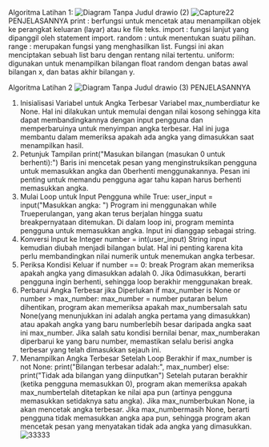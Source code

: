 Algoritma Latihan 1:
![Diagram Tanpa Judul drawio (2)](https://github.com/user-attachments/assets/5e388b41-66ac-4f95-9878-c0cb0e2c02ed)
![Capture22](https://github.com/user-attachments/assets/d53e63a3-68e9-4539-9afc-41eee5eb688e)
PENJELASANNYA 
print : berfungsi untuk mencetak atau menampilkan objek ke perangkat keluaran (layar) atau ke file teks.
import : fungsi lanjut yang dipanggil oleh statement import.
random : untuk menentukan suatu pilihan.
range : merupakan fungsi yang menghasilkan list. Fungsi ini akan menciptakan sebuah list baru dengan rentang nilai tertentu.
uniform: digunakan untuk menampilkan bilangan float random dengan batas awal bilangan x, dan batas akhir bilangan y.

Algoritma Latihan 2 
![Diagram Tanpa Judul drawio (3)](https://github.com/user-attachments/assets/6bf5d258-3ec3-4638-95ea-9d5026509728)
PENJELASANNYA 
1. Inisialisasi Variabel untuk Angka Terbesar
   Variabel max_numberdiatur ke None. Hal ini dilakukan untuk memulai dengan nilai kosong sehingga kita dapat membandingkannya dengan input pengguna dan memperbaruinya untuk menyimpan angka terbesar. Hal ini juga membantu dalam memeriksa apakah ada angka yang dimasukkan saat menampilkan hasil.
2. Petunjuk Tampilan
   print("Masukan bilangan (masukan 0 untuk berhenti):")
   Baris ini mencetak pesan yang menginstruksikan pengguna untuk memasukkan angka dan 0berhenti menggunakannya. Pesan ini penting untuk memandu pengguna agar tahu kapan harus berhenti memasukkan angka.
3. Mulai Loop untuk Input Pengguna
   while True:
    user_input = input("Masukkan angka: ")
   Program ini menggunakan while Trueperulangan, yang akan terus berjalan hingga suatu breakpernyataan ditemukan.
Di dalam loop ini, program meminta pengguna untuk memasukkan angka. Input ini dianggap sebagai string.
4. Konversi Input ke Integer
   number = int(user_input)
   String input kemudian diubah menjadi bilangan bulat. Hal ini penting karena kita perlu membandingkan nilai numerik untuk menemukan angka terbesar.
5. Periksa Kondisi Keluar
   if number == 0:
    break
   Program akan memeriksa apakah angka yang dimasukkan adalah 0. Jika 0dimasukkan, berarti pengguna ingin berhenti, sehingga loop berakhir menggunakan break.
6. Perbarui Angka Terbesar jika Diperlukan
   if max_number is None or number > max_number:
    max_number = number
   putaran belum dihentikan, program akan memeriksa apakah max_numbersalah satu None(yang menunjukkan ini adalah angka pertama yang dimasukkan) atau apakah angka yang baru numberlebih besar daripada angka saat ini max_number.
Jika salah satu kondisi bernilai benar, max_numberakan diperbarui ke yang baru number, memastikan selalu berisi angka terbesar yang telah dimasukkan sejauh ini.
7. Menampilkan Angka Terbesar Setelah Loop Berakhir
   if max_number is not None:
    print("Bilangan terbesar adalah:", max_number)
else:
    print("Tidak ada bilangan yang diinputkan")
   Setelah putaran berakhir (ketika pengguna memasukkan 0), program akan memeriksa apakah max_numbertelah ditetapkan ke nilai apa pun (artinya pengguna memasukkan setidaknya satu angka).
Jika max_numberbukan None, ia akan mencetak angka terbesar.
Jika max_numbermasih None, berarti pengguna tidak memasukkan angka apa pun, sehingga program akan mencetak pesan yang menyatakan tidak ada angka yang dimasukkan.
![33333](https://github.com/user-attachments/assets/f299c9dc-4ef8-4828-8707-da5e219b9b02)

